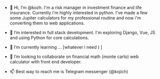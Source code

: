 - 👋 Hi, I’m @kozh. I'm a risk manager in investment finance and life insurance. Currently i'm highly interested in python. 
I've made a few some Jupiter calculators for my professional routine and now i'm converting them to web applications. 

- 👀 I’m interested in full stack development. I'm exploring Django, Vue, JS and using Python for core calculations. 

- 🌱 I’m currently learning ... [whatever i need ) ]
- 💞️ I’m looking to collaborate on financial math (monte carlo) web calculator with front end developer. 
- 📫 Best way to reach me is Telegram messenger (@kojich)

<!---
kozh/kozh is a ✨ special ✨ repository because its `README.md` (this file) appears on your GitHub profile.
You can click the Preview link to take a look at your changes.
--->
